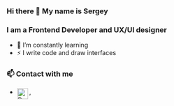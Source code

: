 ### Hi there 👋 My name is Sergey
### I am a Frontend Developer and UX/UI designer

- 🌱 I’m constantly learning
- ⚡ I write code and draw interfaces

### 📫 Contact with me
- [<img align="left" alt="React" width="25px" src="https://cdn.worldvectorlogo.com/logos/linkedin-icon-2.svg" />][LinkedIn],




[LinkedIn]: linkedin.com/in/seem16


